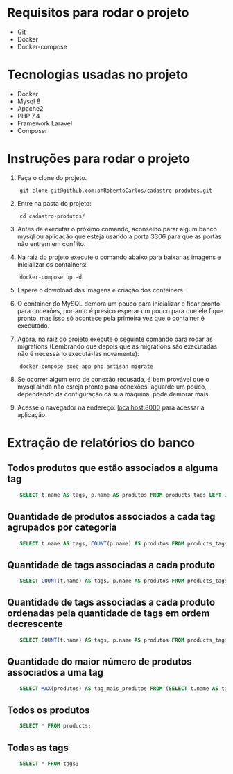 # Requisitos para rodar o projeto
* Git
* Docker
* Docker-compose

# Tecnologias usadas no projeto
* Docker
* Mysql 8
* Apache2
* PHP 7.4
* Framework Laravel
* Composer

# Instruções para rodar o projeto

1. Faça o clone do projeto.
~~~shell
    git clone git@github.com:ohRobertoCarlos/cadastro-produtos.git
~~~

2. Entre na pasta do projeto:
~~~shell
    cd cadastro-produtos/
~~~

3. Antes de executar o próximo comando, aconselho parar algum banco mysql ou aplicação que esteja usando a porta 3306 para que as portas não entrem em conflito.


4. Na raiz do projeto execute o comando abaixo para baixar as imagens e inicializar os containers:
~~~shell
    docker-compose up -d
~~~

5. Espere o download das imagens e criação dos conteiners.

6. O container do MySQL demora um pouco para inicializar e ficar pronto para conexões, portanto é presico esperar um pouco para que ele fique pronto, mas isso só acontece pela primeira vez que o container é executado.

7. Agora, na raiz do projeto execute o seguinte comando para rodar as migrations (Lembrando que depois que as migrations são executadas não é necessário executá-las novamente):

~~~shell
    docker-compose exec app php artisan migrate
~~~

8. Se ocorrer algum erro de conexão recusada, é bem provável que o mysql ainda não esteja pronto para conexões, aguarde um pouco, dependendo da configuração da sua máquina, pode demorar mais.

9. Acesse o navegador na endereço: [localhost:8000]('http://localhost:8000') para acessar a aplicação.


# Extração de relatórios do banco

## Todos produtos que estão associados a alguma tag

~~~sql
    SELECT t.name AS tags, p.name AS produtos FROM products_tags LEFT JOIN products AS p ON p.id = products_tags.product_id LEFT JOIN tags AS t ON t.id = products_tags.tag_id;
~~~

## Quantidade de produtos associados a cada tag agrupados por categoria

~~~sql
    SELECT t.name AS tags, COUNT(p.name) AS produtos FROM products_tags LEFT JOIN products AS p ON p.id = products_tags.product_id LEFT JOIN tags AS t ON t.id = products_tags.tag_id GROUP BY tags;
~~~

## Quantidade de tags associadas a cada produto
~~~sql
    SELECT COUNT(t.name) AS tags, p.name AS produtos FROM products_tags LEFT JOIN products AS p ON p.id = products_tags.product_id LEFT JOIN tags AS t ON t.id = products_tags.tag_id GROUP BY produtos;
~~~

## Quantidade de tags associadas a cada produto ordenadas pela quantidade de tags em ordem decrescente
~~~sql
    SELECT COUNT(t.name) AS tags, p.name AS produtos FROM products_tags LEFT JOIN products AS p ON p.id = products_tags.product_id LEFT JOIN tags AS t ON t.id = products_tags.tag_id GROUP BY produtos ORDER BY tags desc;
~~~

## Quantidade do maior número de produtos associados a uma tag
~~~sql
    SELECT MAX(produtos) AS tag_mais_produtos FROM (SELECT t.name AS tags, COUNT(p.name) AS produtos FROM products_tags LEFT JOIN products AS p ON p.id = products_tags.product_id LEFT JOIN tags AS t ON t.id = products_tags.tag_id GROUP BY tags) AS t;
~~~

## Todos os produtos

~~~sql
    SELECT * FROM products;
~~~

## Todas as tags

~~~sql
    SELECT * FROM tags;
~~~

